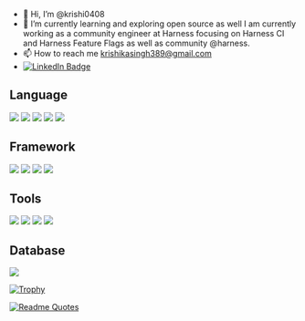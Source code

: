 - 👋 Hi, I’m @krishi0408
- 🌱 I’m currently learning and exploring open source as well I am currently working as a community engineer at Harness focusing on Harness CI and Harness Feature Flags as well as community @harness.
- 📫 How to reach me <krishikasingh389@gmail.com>
- [![LinkedIn Badge](https://img.shields.io/badge/LinkedIn-Profile-informational?style=flat&logo=linkedin&logoColor=white&color=0D76A8)](https://www.linkedin.com/in/krishika-singh-60088a207/)
## Language
<p>
  <img src="https://img.shields.io/badge/Python-3776AB?style=for-the-badge&logo=python&logoColor=white" />
  <img src="https://img.shields.io/badge/HTML5-E34F26?style=for-the-badge&logo=html5&logoColor=white" />
  <img src="https://img.shields.io/badge/CSS3-1572B6?style=for-the-badge&logo=css3&logoColor=white" />
  <img src="https://img.shields.io/badge/JavaScript-323330?style=for-the-badge&logo=javascript&logoColor=F7DF1E" />
  <img src="https://img.shields.io/badge/C%2B%2B-00599C?style=for-the-badge&logo=c%2B%2B&logoColor=white" />
</p>

## Framework
<p>
  <img src="https://img.shields.io/badge/React_Native-20232A?style=for-the-badge&logo=react&logoColor=61DAFB" />
  <img src="https://img.shields.io/badge/Node.js-339933?style=for-the-badge&logo=nodedotjs&logoColor=white" />
  <img src="https://img.shields.io/badge/.NET-512BD4?style=for-the-badge&logo=dotnet&logoColor=white" />
  <img src="https://img.shields.io/badge/Flask-000000?style=for-the-badge&logo=flask&logoColor=white" />
</p>

## Tools 
<p>
  <img src="https://img.shields.io/badge/Xcode-007ACC?style=flat-square&logo=Xcode&logoColor=white" />
  <img src="https://img.shields.io/badge/Visual_Studio_Code-0078D4?style=for-the-badge&logo=visual%20studio%20code&logoColor=white" />
  <img src="https://img.shields.io/badge/Visual_Studio-5C2D91?style=for-the-badge&logo=visual%20studio&logoColor=white" />
  <img src="https://img.shields.io/badge/sublime_text-%23575757.svg?&style=for-the-badge&logo=sublime-text&logoColor=important" />
</p>

## Database
<p>
  <img src="https://img.shields.io/badge/MongoDB-4EA94B?style=for-the-badge&logo=mongodb&logoColor=white" />
</p>


[![Trophy](https://github-profile-trophy.vercel.app/?username=krishi0408&theme=onedark)](https://github.com/krishi0408/github-readme-stats)

[![Readme Quotes](https://quotes-github-readme.vercel.app/api?type=horizontal&theme=dark)](https://github.com/krishi0408/github-readme-quotes)
